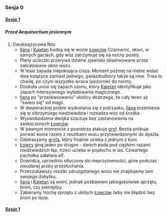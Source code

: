 ### Sesja 0
##### [Sesja 1](#sesja-001)
##### Przed Aequinoctium jesiennym
1. Dwuksiężycowa Noc
    - [Ilana](#g_ilana) i [Kajetan](#g_kajetan) budzą się w wozie [Łowców](#r_lowca) Czarownic, skuci, w samych gaciach, gdy wóz zatrzymuje się na nocny postój.
    - Plany ucieczki przerywa dziwne zjawisko obserwowane przez zakratowane okno wozu. 
    - W lesie zapada niepokojąca cisza. Moment później na niebie widać dwa księżyce zamiast jednego, gwiazdozbiory także są inne. Trwa to chwilę, po czym wszystko wraca (pozornie) do normy.
    - Dookoła unosi się zapach ozonu, który [Kajetan](#g_kajetan) identyfikuje jako zapach intensywnego wyładowania magicznego.
    - [Ilana](#g_ilana) po "przeskanowaniu" okolicy dostrzega, że cały teren aż "świeci się" od magii.
    - W desperackiej próbie wydostania się z potrzasku, [Ilana](#g_ilana) przemienia się w olbrzymiego niedźwiedzia i rozsadza wóz od środka.
    - Wyswobodzona dwójka szarżuje bez zastanowienia na zaskoczonych [Łowców](#r_lowca).
    - W pewnym momencie z powietrza atakuje [gryf](#b_gryf). Bestia próbuje porwać konie razem z resztkami wozu przytwierdzonymi do dyszla.
    - Odstraszamy [gryfa](#b_gryf), który finalnie ucieka z jednym z koni.
    - [Łowcy](#r_lowca) giną jeden po drugim - dwóch pada pod ciężkimi razami niedźwiedzich łap, trzeci ucieka w popłochu w las. Czwartego pachołka załatwia elf.
    - Dowódca, uprzednio stłuczony do nieprzytomności, ginie podczas nieudanej próby przesłuchania.
    - Przeszukawszy resztki zdruzgotanego wozu nie znajdujemy tam swojego dobytku.
    - [Ilana](#g_ilana) i [Kajetan](#g_kajetan) są wolni, jednak pozbawieni jakiegokolwiek sprzętu, broni, czy pieniędzy.
    - Zabieramy trochę sprzętu z ubitych [Łowców](#r_lowca) żeby nie błądzić bez broni po lesie.
##### [Sesja 1](#sesja-001)